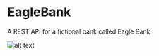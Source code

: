 # EagleBank
A REST API for a fictional bank called Eagle Bank.

![alt text](https://github.com/ViteshDavSoni/EagleBank/tree/main/images/EagleBankSwaggerAPI.png "Eagle Bank Swagger API ")


